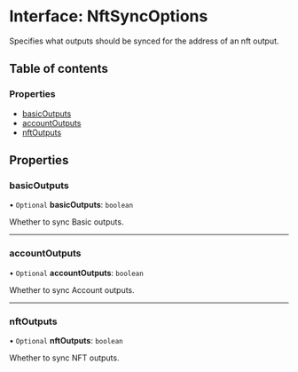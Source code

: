 # Interface: NftSyncOptions

Specifies what outputs should be synced for the address of an nft output.

## Table of contents

### Properties

- [basicOutputs](NftSyncOptions.md#basicoutputs)
- [accountOutputs](NftSyncOptions.md#accountoutputs)
- [nftOutputs](NftSyncOptions.md#nftoutputs)

## Properties

### basicOutputs

• `Optional` **basicOutputs**: `boolean`

Whether to sync Basic outputs.

___

### accountOutputs

• `Optional` **accountOutputs**: `boolean`

Whether to sync Account outputs.

___

### nftOutputs

• `Optional` **nftOutputs**: `boolean`

Whether to sync NFT outputs.
